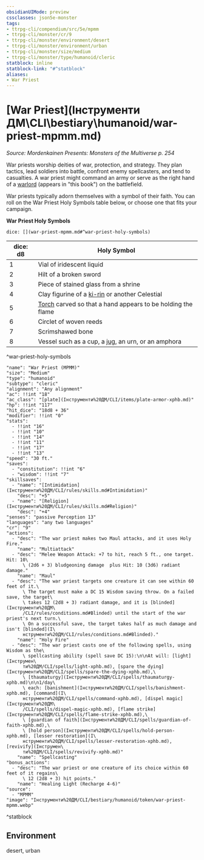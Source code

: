 ```yaml
---
obsidianUIMode: preview
cssclasses: json5e-monster
tags:
- ttrpg-cli/compendium/src/5e/mpmm
- ttrpg-cli/monster/cr/9
- ttrpg-cli/monster/environment/desert
- ttrpg-cli/monster/environment/urban
- ttrpg-cli/monster/size/medium
- ttrpg-cli/monster/type/humanoid/cleric
statblock: inline
statblock-link: "#^statblock"
aliases:
- War Priest
---
```

# [War Priest](Інструменти ДМ\CLI\bestiary\humanoid/war-priest-mpmm.md)
*Source: Mordenkainen Presents: Monsters of the Multiverse p. 254*  

War priests worship deities of war, protection, and strategy. They plan tactics, lead soldiers into battle, confront enemy spellcasters, and tend to casualties. A war priest might command an army or serve as the right hand of a [warlord](Інструменти%20ДМ/CLI/bestiary/humanoid/warlord-mpmm.md) (appears in "this book") on the battlefield.

War priests typically adorn themselves with a symbol of their faith. You can roll on the War Priest Holy Symbols table below, or choose one that fits your campaign.

**War Priest Holy Symbols**

`dice: [](war-priest-mpmm.md#^war-priest-holy-symbols)`

| dice: d8 | Holy Symbol |
|----------|-------------|
| 1 | Vial of iridescent liquid |
| 2 | Hilt of a broken sword |
| 3 | Piece of stained glass from a shrine |
| 4 | Clay figurine of a [ki-rin](Інструменти%20ДМ/CLI/bestiary/celestial/ki-rin-mpmm.md) or another Celestial |
| 5 | [Torch](Інструменти%20ДМ/CLI/items/torch-xphb.md) carved so that a hand appears to be holding the flame |
| 6 | Circlet of woven reeds |
| 7 | Scrimshawed bone |
| 8 | Vessel such as a cup, a [jug](Інструменти%20ДМ/CLI/items/jug-xphb.md), an urn, or an amphora |
^war-priest-holy-symbols

```statblock
"name": "War Priest (MPMM)"
"size": "Medium"
"type": "humanoid"
"subtype": "cleric"
"alignment": "Any alignment"
"ac": !!int "18"
"ac_class": "[plate](Інструменти%20ДМ/CLI/items/plate-armor-xphb.md)"
"hp": !!int "117"
"hit_dice": "18d8 + 36"
"modifier": !!int "0"
"stats":
  - !!int "16"
  - !!int "10"
  - !!int "14"
  - !!int "11"
  - !!int "17"
  - !!int "13"
"speed": "30 ft."
"saves":
  - "constitution": !!int "6"
  - "wisdom": !!int "7"
"skillsaves":
  - "name": "[Intimidation](Інструменти%20ДМ/CLI/rules/skills.md#Intimidation)"
    "desc": "+5"
  - "name": "[Religion](Інструменти%20ДМ/CLI/rules/skills.md#Religion)"
    "desc": "+4"
"senses": "passive Perception 13"
"languages": "any two languages"
"cr": "9"
"actions":
  - "desc": "The war priest makes two Maul attacks, and it uses Holy Fire."
    "name": "Multiattack"
  - "desc": "Melee Weapon Attack: +7 to hit, reach 5 ft., one target. Hit: 10\
      \ (2d6 + 3) bludgeoning damage  plus Hit: 10 (3d6) radiant damage."
    "name": "Maul"
  - "desc": "The war priest targets one creature it can see within 60 feet of it.\
      \ The target must make a DC 15 Wisdom saving throw. On a failed save, the target\
      \ takes 12 (2d8 + 3) radiant damage, and it is [blinded](Інструменти%20ДМ\
      /CLI/rules/conditions.md#Blinded) until the start of the war priest's next turn.\
      \ On a successful save, the target takes half as much damage and isn't [blinded](І\
      нструменти%20ДМ/CLI/rules/conditions.md#Blinded)."
    "name": "Holy Fire"
  - "desc": "The war priest casts one of the following spells, using Wisdom as the\
      \ spellcasting ability (spell save DC 15):\n\nAt will: [light](Інструмен\
      ти%20ДМ/CLI/spells/light-xphb.md), [spare the dying](Інструменти%20ДМ/CLI/spells/spare-the-dying-xphb.md),\
      \ [thaumaturgy](Інструменти%20ДМ/CLI/spells/thaumaturgy-xphb.md)\n\n1/day\
      \ each: [banishment](Інструменти%20ДМ/CLI/spells/banishment-xphb.md), [command](І\
      нструменти%20ДМ/CLI/spells/command-xphb.md), [dispel magic](Інструменти%20ДМ\
      /CLI/spells/dispel-magic-xphb.md), [flame strike](Інструменти%20ДМ/CLI/spells/flame-strike-xphb.md),\
      \ [guardian of faith](Інструменти%20ДМ/CLI/spells/guardian-of-faith-xphb.md),\
      \ [hold person](Інструменти%20ДМ/CLI/spells/hold-person-xphb.md), [lesser restoration](І\
      нструменти%20ДМ/CLI/spells/lesser-restoration-xphb.md), [revivify](Інструмен\
      ти%20ДМ/CLI/spells/revivify-xphb.md)"
    "name": "Spellcasting"
"bonus_actions":
  - "desc": "The war priest or one creature of its choice within 60 feet of it regains\
      \ 12 (2d8 + 3) hit points."
    "name": "Healing Light (Recharge 4-6)"
"source":
  - "MPMM"
"image": "Інструменти%20ДМ/CLI/bestiary/humanoid/token/war-priest-mpmm.webp"
```
^statblock

## Environment

desert, urban